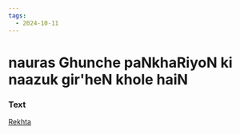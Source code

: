 ```yaml
---
tags:
  - 2024-10-11
---
```

# nauras Ghunche paNkhaRiyoN ki naazuk gir'heN khole haiN

### Text
[Rekhta](https://urdushahkar.org/par-tolen-hain-raghupati-sahay-firaq-gorakhpuri/)

